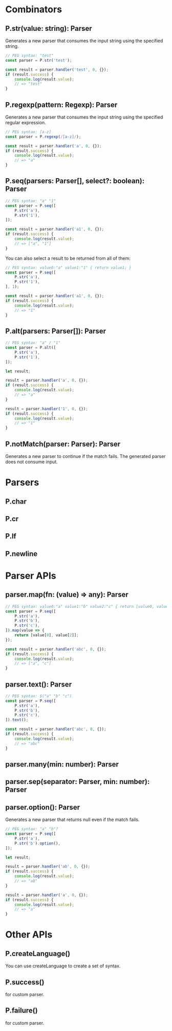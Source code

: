 # Combinators

## P.str(value: string): Parser
Generates a new parser that consumes the input string using the specified string.

```ts
// PEG syntax: "test"
const parser = P.str('test');

const result = parser.handler('test', 0, {});
if (result.success) {
	console.log(result.value);
	// => "test"
}
```

## P.regexp(pattern: Regexp): Parser
Generates a new parser that consumes the input string using the specified regular expression.

```ts
// PEG syntax: [a-z]
const parser = P.regexp(/[a-z]/);

const result = parser.handler('a', 0, {});
if (result.success) {
	console.log(result.value);
	// => "a"
}
```

## P.seq(parsers: Parser[], select?: boolean): Parser

```ts
// PEG syntax: "a" "1"
const parser = P.seq([
	P.str('a'),
	P.str('1'),
]);

const result = parser.handler('a1', 0, {});
if (result.success) {
	console.log(result.value);
	// => ["a", "1"]
}
```

You can also select a result to be returned from all of them:
```ts
// PEG syntax: value0:"a" value1:"1" { return value1; }
const parser = P.seq([
	P.str('a'),
	P.str('1'),
], 1);

const result = parser.handler('a1', 0, {});
if (result.success) {
	console.log(result.value);
	// => "1"
}
```

## P.alt(parsers: Parser[]): Parser

```ts
// PEG syntax: "a" / "1"
const parser = P.alt([
	P.str('a'),
	P.str('1'),
]);

let result;

result = parser.handler('a', 0, {});
if (result.success) {
	console.log(result.value);
	// => "a"
}

result = parser.handler('1', 0, {});
if (result.success) {
	console.log(result.value);
	// => "1"
}
```

## P.notMatch(parser: Parser): Parser
Generates a new parser to continue if the match fails.
The generated parser does not consume input.


# Parsers

## P.char

## P.cr

## P.lf

## P.newline


# Parser APIs

## parser.map(fn: (value) => any): Parser
```ts
// PEG syntax: value0:"a" value1:"b" value2:"c" { return [value0, value2]; }
const parser = P.seq([
	P.str('a'),
	P.str('b'),
	P.str('c'),
]).map(value => {
	return [value[0], value[2]];
});

const result = parser.handler('abc', 0, {});
if (result.success) {
	console.log(result.value);
	// => ["a", "c"]
}
```

## parser.text(): Parser
```ts
// PEG syntax: $("a" "b" "c")
const parser = P.seq([
	P.str('a'),
	P.str('b'),
	P.str('c'),
]).text();

const result = parser.handler('abc', 0, {});
if (result.success) {
	console.log(result.value);
	// => "abc"
}
```

## parser.many(min: number): Parser

## parser.sep(separator: Parser, min: number): Parser

## parser.option(): Parser
Generates a new parser that returns null even if the match fails.

```ts
// PEG syntax: "a" "b"?
const parser = P.seq([
	P.str('a'),
	P.str('b').option(),
]);

let result;

result = parser.handler('ab', 0, {});
if (result.success) {
	console.log(result.value);
	// => "ab"
}

result = parser.handler('a', 0, {});
if (result.success) {
	console.log(result.value);
	// => "a"
}
```

# Other APIs

## P.createLanguage()
You can use createLanguage to create a set of syntax.

## P.success()
for custom parser.

## P.failure()
for custom parser.
